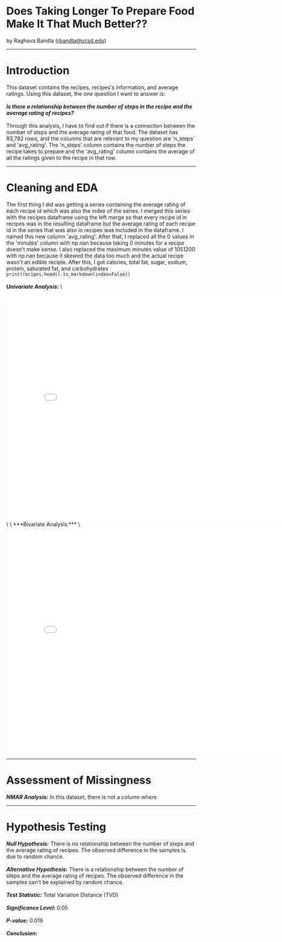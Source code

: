 # Does Taking Longer To Prepare Food Make It That Much Better??
by Raghava Bandla (rbandla@ucsd.edu)

---

# Introduction

This dataset contains the recipes, recipes's information, and average ratings. Using this dataset, the one question I want to answer is: \
\
***Is there a relationship between the number of steps in the recipe and the average rating of recipes?***\
\
Through this analysis, I have to find out if there is a connection between the number of steps and the average rating of that food. The dataset has 83,782 rows, and the columns that are relevant to my question are 'n_steps' and 'avg_rating'. The 'n_steps' column contains the number of steps the recipe takes to prepare and the 'avg_rating' column contains the average of all the ratings given to the recipe in that row. 

---

# Cleaning and EDA
The first thing I did was getting a series containing the average rating of each recipe id which was also the index of the series. I merged this series with the recipes dataframe using the left merge so that every recipe id in recipes was in the resulting dataframe but the average rating of each recipe id in the series that was also in recipes was included in the dataframe. I named this new column 'avg_rating'. After that, I replaced all the 0 values in the 'minutes' column with np.nan because taking 0 minutes for a recipe doesn't make sense. I also replaced the maximum minutes value of 1051200 with np.nan because it skewed the data too much and the actual recipe wasn't an edible reciple. After this, I got calories, total fat, sugar, sodium, protein, saturated fat, and carbohydrates
`print(recipes.head().to_markdown(index=False))`
\
\
***Univariate Analysis:***
\
<iframe src="assets/fig1.html" width=800 height=600 frameBorder=0></iframe>
\
\
***Bivariate Analysis:***
\
<iframe src="assets/fig3.html" width=800 height=600 frameBorder=0></iframe>

---

# Assessment of Missingness
***NMAR Analysis:*** In this dataset, there is not a column where

---

# Hypothesis Testing

***Null Hypothesis:*** There is no relationship between the number of steps and the average rating of recipes. The observed difference in the samples is due to random chance.\
\
***Alternative Hypothesis:*** There is a relationship between the number of steps and the average rating of recipes. The observed difference in the samples can't be explained by random chance.\
\
***Test Statistic:*** Total Variation Distance (TVD)\
\
***Significance Level:*** 0.05\
\
***P-value:*** 0.019\
\
***Conclusion:*** 
